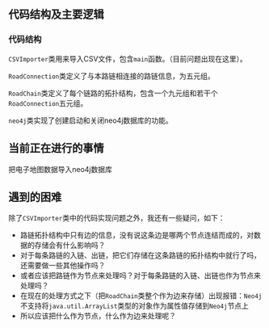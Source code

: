 ## 代码结构及主要逻辑

### 代码结构

`CSVImporter`类用来导入CSV文件，包含`main`函数。（目前问题出现在这里）。

`RoadConnection`类定义了与本路链相连接的路链信息，为五元组。

`RoadChain`类定义了每个链路的拓扑结构，包含一个九元组和若干个`RoadConnection`五元组。

`neo4j`类实现了创建启动和关闭neo4j数据库的功能。

## 当前正在进行的事情

把电子地图数据导入neo4j数据库

## 遇到的困难

除了`CSVImporter`类中的代码实现问题之外，我还有一些疑问，如下：

- 路链拓扑结构中只有边的信息，没有说这条边是哪两个节点连结而成的，对数据的存储会有什么影响吗？
- 对于每条路链的入链、出链，把它们存储在这条路链的拓扑结构中就行了吗，还需要做一些其他操作吗？
- 或者应该把路链作为节点来处理吗？对于每条路链的入链、出链也作为节点来处理吗？
- 在现在的处理方式之下（把`RoadChain`类整个作为边来存储）出现报错：`Neo4j`不支持将`java.util.ArrayList`类型的对象作为属性值存储到`Neo4j`节点上
- 所以应该把什么作为节点，什么作为边来处理呢？

